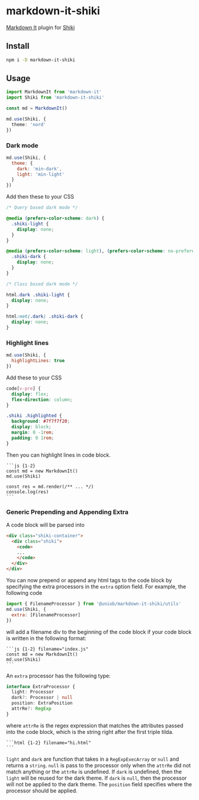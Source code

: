 # markdown-it-shiki

[Markdown It](https://markdown-it.github.io/) plugin for [Shiki](https://github.com/shikijs/shiki)

## Install 

```bash
npm i -D markdown-it-shiki
```

## Usage

```ts
import MarkdownIt from 'markdown-it'
import Shiki from 'markdown-it-shiki'

const md = MarkdownIt()

md.use(Shiki, {
  theme: 'nord'
})
```

### Dark mode

```js
md.use(Shiki, {
  theme: {
    dark: 'min-dark',
    light: 'min-light'
  }
})
```

Add then these to your CSS


```css
/* Query based dark mode */

@media (prefers-color-scheme: dark) {
  .shiki-light {
    display: none;
  }
}

@media (prefers-color-scheme: light), (prefers-color-scheme: no-preference) {
  .shiki-dark {
    display: none;
  }
}

```

```css
/* Class based dark mode */

html.dark .shiki-light {
  display: none;
}

html:not(.dark) .shiki-dark {
  display: none;
}
```

### Highlight lines

```js
md.use(Shiki, {
  highlightLines: true
})
```

Add these to your CSS

```css
code[v-pre] { 
  display: flex;
  flex-direction: column;
}

.shiki .highlighted {
  background: #7f7f7f20;
  display: block;
  margin: 0 -1rem;
  padding: 0 1rem;
}
```

Then you can highlight lines in code block.

~~~
```js {1-2}
const md = new MarkdownIt()
md.use(Shiki)

const res = md.render(/** ... */)
console.log(res)
```
~~~

### Generic Prepending and Appending Extra

A code block will be parsed into 

```html
<div class="shiki-container">
  <div class="shiki">
    <code>
    ...
    </code>
  </div>
</div>
```

You can now prepend or append any html tags to the code block by specifying the extra processors in the `extra` option field. For example, the following code

```js
import { FilenameProcessor } from '@uniob/markdown-it-shiki/utils'
md.use(Shiki, {
  extra: [FilenameProcessor]
})
```

will add a filename div to the beginning of the code block if your code block is written in the following format: 

~~~
```js {1-2} filename="index.js"
const md = new MarkdownIt()
md.use(Shiki)
```
~~~

An `extra` processor has the following type:

```typescript
interface ExtraProcessor {
  light: Processor
  dark?: Processor | null
  position: ExtraPosition
  attrRe?: RegExp
}
```

where `attrRe` is the regex expression that matches the attributes passed into the code block, which is the string right after the first triple tilda. 

~~~
```html {1-2} filename="hi.html"
```
~~~

`light` and `dark` are function that takes in a `RegExpExecArray` or `null` and returns a `string`. `null` is pass to the processor only when the `attrRe` did not match anything or the `attrRe` is undefined. If `dark` is undefined, then the `light` will be reused for the dark theme. If `dark` is `null`, then the processor will not be applied to the dark theme. The `position` field specifies where the processor should be applied. 


